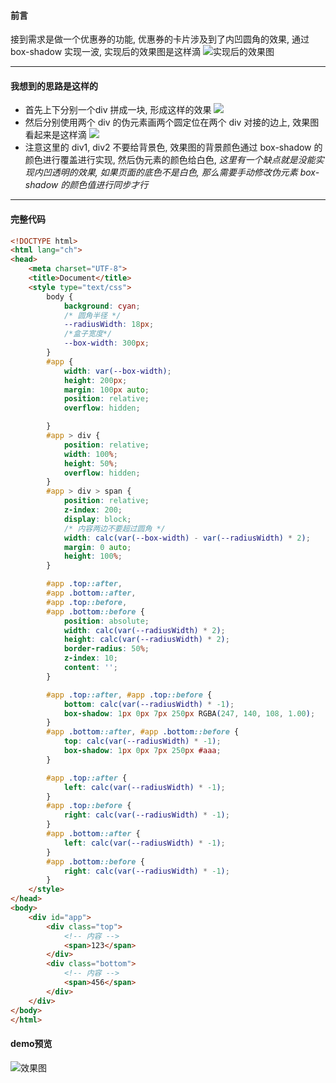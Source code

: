 

#### 前言
接到需求是做一个优惠券的功能, 优惠券的卡片涉及到了内凹圆角的效果, 通过 box-shadow 实现一波, 实现后的效果图是这样滴
![实现后的效果图](https://tva1.sinaimg.cn/large/0082zybpgy1gc7upmo3vpj319x0u0te3.jpg)
<!--more-->

---

#### 我想到的思路是这样的
  - 首先上下分别一个div 拼成一块, 形成这样的效果
  ![](https://tva1.sinaimg.cn/large/0082zybpgy1gc7ust2zi8j30og0dct98.jpg)
  - 然后分别使用两个 div 的伪元素画两个圆定位在两个 div 对接的边上, 效果图看起来是这样滴
  ![](https://tva1.sinaimg.cn/large/0082zybpgy1gc7uzv6xfrj30ru0fcabg.jpg)
  - 注意这里的 div1, div2 不要给背景色, 效果图的背景颜色通过 box-shadow 的颜色进行覆盖进行实现, 然后伪元素的颜色给白色, *这里有一个缺点就是没能实现内凹透明的效果, 如果页面的底色不是白色, 那么需要手动修改伪元素 box-shadow 的颜色值进行同步才行*
---

#### 完整代码
```html
<!DOCTYPE html>
<html lang="ch">
<head>
    <meta charset="UTF-8">
    <title>Document</title>
    <style type="text/css">
        body {
            background: cyan;
            /* 圆角半径 */
            --radiusWidth: 18px;
            /*盒子宽度*/
            --box-width: 300px;
        }
        #app {
            width: var(--box-width);
            height: 200px;
            margin: 100px auto;
            position: relative;
            overflow: hidden;

        }
        #app > div {
            position: relative;
            width: 100%;
            height: 50%;
            overflow: hidden;
        }
        #app > div > span {
            position: relative;
            z-index: 200;
            display: block;
            /* 内容两边不要超过圆角 */
            width: calc(var(--box-width) - var(--radiusWidth) * 2);
            margin: 0 auto;
            height: 100%;
        }

        #app .top::after,
        #app .bottom::after,
        #app .top::before,
        #app .bottom::before {
            position: absolute;
            width: calc(var(--radiusWidth) * 2);
            height: calc(var(--radiusWidth) * 2);
            border-radius: 50%;
            z-index: 10;
            content: '';
        }

        #app .top::after, #app .top::before {
            bottom: calc(var(--radiusWidth) * -1);
            box-shadow: 1px 0px 7px 250px RGBA(247, 140, 108, 1.00);
        }
        #app .bottom::after, #app .bottom::before {
            top: calc(var(--radiusWidth) * -1);
            box-shadow: 1px 0px 7px 250px #aaa;
        }

        #app .top::after {
            left: calc(var(--radiusWidth) * -1);
        }
        #app .top::before {
            right: calc(var(--radiusWidth) * -1);
        }
        #app .bottom::after {
            left: calc(var(--radiusWidth) * -1);
        }
        #app .bottom::before {
            right: calc(var(--radiusWidth) * -1);
        }
    </style>
</head>
<body>
    <div id="app">
        <div class="top">
            <!-- 内容 -->
            <span>123</span>
        </div>
        <div class="bottom">
            <!-- 内容 -->
            <span>456</span>
        </div>
    </div>
</body>
</html>
```

#### demo预览
![效果图](https://cdn.iluoy.com/uploads/articles/b308a8930d2b0343883ca3c73287ab26.png)
